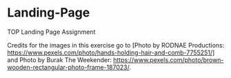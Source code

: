 # Landing-Page
TOP Landing Page Assignment

Credits for the images in this exercise go to [Photo by RODNAE Productions: https://www.pexels.com/photo/hands-holding-hair-and-comb-7755251/] and Photo by Burak The Weekender: https://www.pexels.com/photo/brown-wooden-rectangular-photo-frame-187023/.
